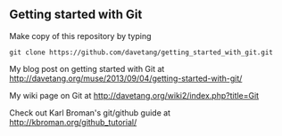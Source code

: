 Getting started with Git
-------------

Make copy of this repository by typing

`git clone https://github.com/davetang/getting_started_with_git.git`

My blog post on getting started with Git at <http://davetang.org/muse/2013/09/04/getting-started-with-git/>

My wiki page on Git at <http://davetang.org/wiki2/index.php?title=Git>

Check out Karl Broman's git/github guide at <http://kbroman.org/github_tutorial/>
